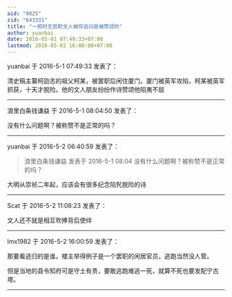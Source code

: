 ```yaml
---
aid: "9025"
zid: "643331"
title: "一鸦时无官职文人被俘逃归是被赞颂的"
author: yuanbai
date: 2016-05-01 07:49:33+07:00
lastmod: 2016-05-02 16:00:00+07:00
---
```


yuanbai 于 2016-5-1 07:49:33 发表了：

清史稿主纂柯劭忞的祖父柯某，被罢职后闲住厦门。厦门被英军攻陷，柯某被英军抓获，十天才脱险。他的文人朋友纷纷作诗赞颂他陷夷不屈

---

浪里白条钱谦益 于 2016-5-1 08:04:50 发表了：

没有什么问题啊？被称赞不是正常的吗？

---

yuanbai 于 2016-5-2 06:40:59 发表了：

> 浪里白条钱谦益 发表于 2016-5-1 08:04 没有什么问题啊？被称赞不是正常的吗？

大明从崇祯二年起，应该会有很多纪念陷髠脱险的诗

---

Scat 于 2016-5-2 11:08:23 发表了：

文人还不就是相互吹捧背后使绊

---

lmx1982 于 2016-5-2 16:00:59 发表了：

那要看逃归的是谁。楼主举得例子是一个罢职的闲居官员，逃跑当然没人管。

但是当地的县令知府可是守土有责，要敢逃跑难逃一死，就算不死也要发配宁古塔。

---
